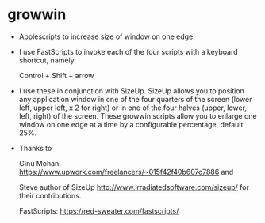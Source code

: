 # growwin

* Applescripts to increase size of window on one edge

* I use FastScripts to invoke each of the four scripts with a keyboard shortcut, namely

  Control + Shift + arrow

* I use these in conjunction with SizeUp. SizeUp allows you to position any application window in one of the four quarters of the screen (lower left, upper left, x 2 for right) or in one of the four halves (upper, lower, left, right) of the screen. These growwin scripts allow you to enlarge one window on one edge at a time by a configurable percentage, default 25%.

* Thanks to 

  Ginu Mohan https://www.upwork.com/freelancers/~015f42f40b607c7886 and 

  Steve author of SizeUp http://www.irradiatedsoftware.com/sizeup/ for their contributions.

  FastScripts: https://red-sweater.com/fastscripts/
